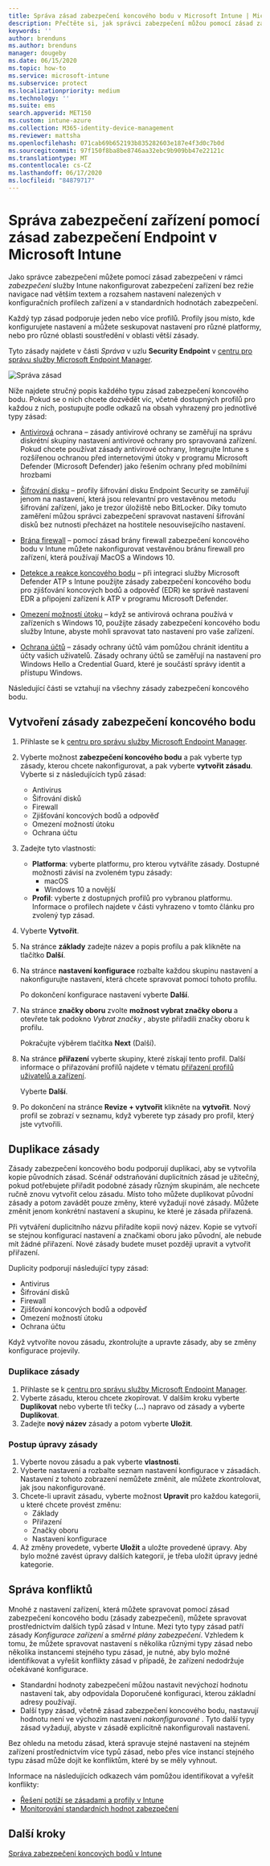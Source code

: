 ```yaml
---
title: Správa zásad zabezpečení koncového bodu v Microsoft Intune | Microsoft Docs
description: Přečtěte si, jak správci zabezpečení můžou pomocí zásad zabezpečení koncového bodu a profilů Zaměřte se na konfiguraci zabezpečení zařízení ve službě Microsoft Endpoint Manager.
keywords: ''
author: brenduns
ms.author: brenduns
manager: dougeby
ms.date: 06/15/2020
ms.topic: how-to
ms.service: microsoft-intune
ms.subservice: protect
ms.localizationpriority: medium
ms.technology: ''
ms.suite: ems
search.appverid: MET150
ms.custom: intune-azure
ms.collection: M365-identity-device-management
ms.reviewer: mattsha
ms.openlocfilehash: 071cab69b652193b835282603e187e4f3d0c7b0d
ms.sourcegitcommit: 97f150f8ba8be8746aa32ebc9b909bb47e22121c
ms.translationtype: MT
ms.contentlocale: cs-CZ
ms.lasthandoff: 06/17/2020
ms.locfileid: "84879717"
---
```

# <a name="manage-device-security-with-endpoint-security-policies-in-microsoft-intune"></a>Správa zabezpečení zařízení pomocí zásad zabezpečení Endpoint v Microsoft Intune

Jako správce zabezpečení můžete pomocí zásad zabezpečení v rámci *zabezpečení* služby Intune nakonfigurovat zabezpečení zařízení bez režie navigace nad větším textem a rozsahem nastavení nalezených v konfiguračních profilech zařízení a v standardních hodnotách zabezpečení.

Každý typ zásad podporuje jeden nebo více profilů. Profily jsou místo, kde konfigurujete nastavení a můžete seskupovat nastavení pro různé platformy, nebo pro různé oblasti soustředění v oblasti větší zásady.

Tyto zásady najdete v části *Správa* v uzlu **Security Endpoint** v [centru pro správu služby Microsoft Endpoint Manager](https://go.microsoft.com/fwlink/?linkid=2109431).

![Správa zásad](./media/endpoint-security-policy/endpoint-security-policies.png)

Níže najdete stručný popis každého typu zásad zabezpečení koncového bodu. Pokud se o nich chcete dozvědět víc, včetně dostupných profilů pro každou z nich, postupujte podle odkazů na obsah vyhrazený pro jednotlivé typy zásad:

- [Antivirová](../protect/endpoint-security-antivirus-policy.md) ochrana – zásady antivirové ochrany se zaměřují na správu diskrétní skupiny nastavení antivirové ochrany pro spravovaná zařízení. Pokud chcete používat zásady antivirové ochrany, Integrujte Intune s rozšířenou ochranou před internetovými útoky v programu Microsoft Defender (Microsoft Defender) jako řešením ochrany před mobilními hrozbami

- [Šifrování disku](../protect/endpoint-security-disk-encryption-policy.md) – profily šifrování disku Endpoint Security se zaměřují jenom na nastavení, která jsou relevantní pro vestavěnou metodu šifrování zařízení, jako je trezor úložiště nebo BitLocker. Díky tomuto zaměření můžou správci zabezpečení spravovat nastavení šifrování disků bez nutnosti přecházet na hostitele nesouvisejícího nastavení.

- [Brána firewall](../protect/endpoint-security-firewall-policy.md) – pomocí zásad brány firewall zabezpečení koncového bodu v Intune můžete nakonfigurovat vestavěnou bránu firewall pro zařízení, která používají MacOS a Windows 10. 

- [Detekce a reakce koncového bodu](../protect/endpoint-security-edr-policy.md) – při integraci služby Microsoft Defender ATP s Intune použijte zásady zabezpečení koncového bodu pro zjišťování koncových bodů a odpověď (EDR) ke správě nastavení EDR a připojení zařízení k ATP v programu Microsoft Defender.

- [Omezení možností útoku](../protect/endpoint-security-asr-policy.md) – když se antivirová ochrana používá v zařízeních s Windows 10, použijte zásady zabezpečení koncového bodu služby Intune, abyste mohli spravovat tato nastavení pro vaše zařízení.

- [Ochrana účtů](../protect/endpoint-security-account-protection-policy.md) – zásady ochrany účtů vám pomůžou chránit identitu a účty vašich uživatelů. Zásady ochrany účtů se zaměřují na nastavení pro Windows Hello a Credential Guard, které je součástí správy identit a přístupu Windows.

Následující části se vztahují na všechny zásady zabezpečení koncového bodu.

## <a name="create-an-endpoint-security-policy"></a>Vytvoření zásady zabezpečení koncového bodu

1. Přihlaste se k [centru pro správu služby Microsoft Endpoint Manager](https://go.microsoft.com/fwlink/?linkid=2109431).

2. Vyberte možnost **zabezpečení koncového bodu** a pak vyberte typ zásady, kterou chcete nakonfigurovat, a pak vyberte **vytvořit zásadu**. Vyberte si z následujících typů zásad:
   - Antivirus
   - Šifrování disků
   - Firewall
   - Zjišťování koncových bodů a odpověď
   - Omezení možností útoku
   - Ochrana účtu

3. Zadejte tyto vlastnosti:
   - **Platforma**: vyberte platformu, pro kterou vytváříte zásady. Dostupné možnosti závisí na zvoleném typu zásady:
     - macOS
     - Windows 10 a novější
   - **Profil**: vyberte z dostupných profilů pro vybranou platformu. Informace o profilech najdete v části vyhrazeno v tomto článku pro zvolený typ zásad.

4. Vyberte **Vytvořit**.

5. Na stránce **základy** zadejte název a popis profilu a pak klikněte na tlačítko **Další**.

6. Na stránce **nastavení konfigurace** rozbalte každou skupinu nastavení a nakonfigurujte nastavení, která chcete spravovat pomocí tohoto profilu.

   Po dokončení konfigurace nastavení vyberte **Další**.

7. Na stránce **značky oboru** zvolte **možnost vybrat značky oboru** a otevřete tak podokno *Vybrat značky* , abyste přiřadili značky oboru k profilu.
  
   Pokračujte výběrem tlačítka **Next** (Další).

8. Na stránce **přiřazení** vyberte skupiny, které získají tento profil. Další informace o přiřazování profilů najdete v tématu [přiřazení profilů uživatelů a zařízení](../configuration/device-profile-assign.md).

   Vyberte **Další**.

9. Po dokončení na stránce **Revize + vytvořit** klikněte na **vytvořit**. Nový profil se zobrazí v seznamu, když vyberete typ zásady pro profil, který jste vytvořili.

## <a name="duplicate-a-policy"></a>Duplikace zásady

Zásady zabezpečení koncového bodu podporují duplikaci, aby se vytvořila kopie původních zásad. Scénář odstraňování duplicitních zásad je užitečný, pokud potřebujete přiřadit podobné zásady různým skupinám, ale nechcete ručně znovu vytvořit celou zásadu. Místo toho můžete duplikovat původní zásady a potom zavádět pouze změny, které vyžadují nové zásady. Můžete změnit jenom konkrétní nastavení a skupinu, ke které je zásada přiřazená.

Při vytváření duplicitního názvu přiřadíte kopii nový název. Kopie se vytvoří se stejnou konfigurací nastavení a značkami oboru jako původní, ale nebude mít žádné přiřazení. Nové zásady budete muset později upravit a vytvořit přiřazení.  

Duplicity podporují následující typy zásad:

- Antivirus
- Šifrování disků
- Firewall
- Zjišťování koncových bodů a odpověď
- Omezení možností útoku
- Ochrana účtu

Když vytvoříte novou zásadu, zkontrolujte a upravte zásady, aby se změny konfigurace projevily.

### <a name="to-duplicate-a-policy"></a>Duplikace zásady

1. Přihlaste se k [centru pro správu služby Microsoft Endpoint Manager](https://go.microsoft.com/fwlink/?linkid=2109431).
2. Vyberte zásadu, kterou chcete zkopírovat. V dalším kroku vyberte **Duplikovat** nebo vyberte tři tečky (**...**) napravo od zásady a vyberte **Duplikovat**.
3. Zadejte **nový název** zásady a potom vyberte **Uložit**.

### <a name="to-edit-a-policy"></a>Postup úpravy zásady

1. Vyberte novou zásadu a pak vyberte **vlastnosti**.
2. Vyberte nastavení a rozbalte seznam nastavení konfigurace v zásadách. Nastavení z tohoto zobrazení nemůžete změnit, ale můžete zkontrolovat, jak jsou nakonfigurované.
3. Chcete-li upravit zásadu, vyberte možnost **Upravit** pro každou kategorii, u které chcete provést změnu:
   - Základy
   - Přiřazení
   - Značky oboru
   - Nastavení konfigurace
4. Až změny provedete, vyberte **Uložit** a uložte provedené úpravy.  Aby bylo možné zavést úpravy dalších kategorií, je třeba uložit úpravy jedné kategorie.

## <a name="manage-conflicts"></a>Správa konfliktů

Mnohé z nastavení zařízení, která můžete spravovat pomocí zásad zabezpečení koncového bodu (zásady zabezpečení), můžete spravovat prostřednictvím dalších typů zásad v Intune. Mezi tyto typy zásad patří zásady *Konfigurace zařízení* a *směrné plány zabezpečení*. Vzhledem k tomu, že můžete spravovat nastavení s několika různými typy zásad nebo několika instancemi stejného typu zásad, je nutné, aby bylo možné identifikovat a vyřešit konflikty zásad v případě, že zařízení nedodržuje očekávané konfigurace.

- Standardní hodnoty zabezpečení můžou nastavit nevýchozí hodnotu nastavení tak, aby odpovídala Doporučené konfiguraci, kterou základní adresy používají.
- Další typy zásad, včetně zásad zabezpečení koncového bodu, nastavují hodnotu není ve výchozím nastavení *nakonfigurované* . Tyto další typy zásad vyžadují, abyste v zásadě explicitně nakonfigurovali nastavení.

Bez ohledu na metodu zásad, která spravuje stejné nastavení na stejném zařízení prostřednictvím více typů zásad, nebo přes více instancí stejného typu zásad může dojít ke konfliktům, které by se měly vyhnout.

Informace na následujících odkazech vám pomůžou identifikovat a vyřešit konflikty:

- [Řešení potíží se zásadami a profily v Intune](../configuration/troubleshoot-policies-in-microsoft-intune.md)
- [Monitorování standardních hodnot zabezpečení](../protect/security-baselines-monitor.md#troubleshoot-using-per-setting-status)

## <a name="next-steps"></a>Další kroky

[Správa zabezpečení koncových bodů v Intune](../protect/endpoint-security.md)
